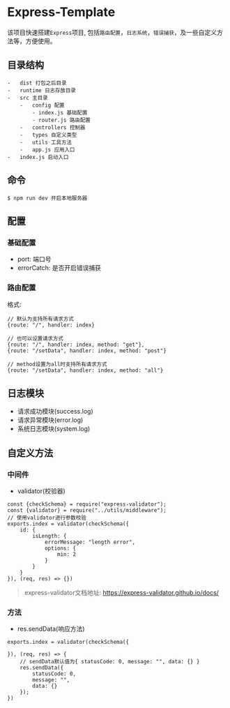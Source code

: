 
# Express-Template
该项目快速搭建`Express`项目, 包括`路由配置`，`日志系统`，`错误捕获`，及一些自定义方法等，方便使用。
## 目录结构
```
-   dist 打包之后目录
-   runtime 日志存放目录
-   src 主目录
    -   config 配置
        - index.js 基础配置
        - router.js 路由配置
    -   controllers 控制器
    -   types 自定义类型
    -   utils 工具方法
    -   app.js 应用入口
-   index.js 启动入口
```

## 命令
```
$ npm run dev 开启本地服务器
```

## 配置
### 基础配置
-   port: 端口号
-   errorCatch: 是否开启错误捕获

### 路由配置
格式:
```
// 默认为支持所有请求方式
{route: "/", handler: index}

// 也可以设置请求方式
{route: "/", handler: index, method: "get"},
{route: "/setData", handler: index, method: "post"}

// method设置为all时支持所有请求方式
{route: "/setData", handler: index, method: "all"}
```

## 日志模块
-   请求成功模块(success.log)
-   请求异常模块(error.log)
-   系统日志模块(system.log)

## 自定义方法
### 中间件
-   validator(校验器)
```
const {checkSchema} = require("express-validator");
const {validator} = require("../utils/middleware");
// 使用validator进行参数校验
exports.index = validator(checkSchema({
    id: {
        isLength: {
            errorMessage: "length error",
            options: {
                min: 2
            }
        }
    }
}), (req, res) => {})
```
> express-validator文档地址: https://express-validator.github.io/docs/

### 方法
-   res.sendData(响应方法)
```
exports.index = validator(checkSchema({
    
}), (req, res) => {
    // sendData默认值为{ statusCode: 0, message: "", data: {} }
    res.sendData({
        statusCode: 0,
        message: "",
        data: {}
    });
})
```